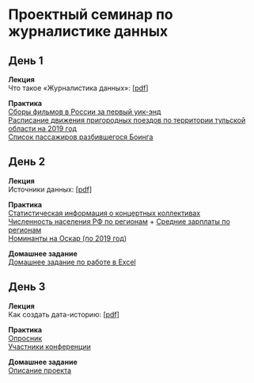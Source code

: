 # Проектный семинар по журналистике данных

## День 1
**Лекция**<br>
Что такое «Журналистика данных»: [[pdf]](/lections/lection_1.pdf)<br>

**Практика**<br>
[Сборы фильмов в России за первый уик-энд](/data/topWeekends_first_week.csv)<br>
[Расписание движения пригородных поездов по территории тульской области на 2019 год](/data/trains_tula.csv)<br>
[Список пассажиров разбившегося Боинга](https://www.flyuia.com/ua/ua/news/2020/flight-ps752-passenger-list)<br>

## День 2
**Лекция**<br>
Источники данных: [[pdf]](/lections/lection_2.pdf)<br>

**Практика**<br>
[Статистическая информация о концертных коллективах](/data/collectives.csv)<br>
[Численность населения РФ по регионам](https://showdata.gks.ru/report/278928) + [Средние зарплаты по регионам](https://showdata.gks.ru/report/278928)<br>
[Номинанты на Оскар (по 2019 год)](/data/oscar_nominations_data.csv)<br>

**Домашнее задание**<br>
[Домашнее задание по работе в Excel](/homework/hw1.md)<br>

## День 3
**Лекция**<br>
Как создать дата-историю: [[pdf]](/lections/lection_3.pdf)<br>

**Практика**<br>
[Опросник](/data/messy_countries_and_various_data_types.xlsx)<br>
[Участники конференции](/conf.xlsx)<br>

**Домашнее задание**<br>
[Описание проекта](/homework/project_brief.md)<br>